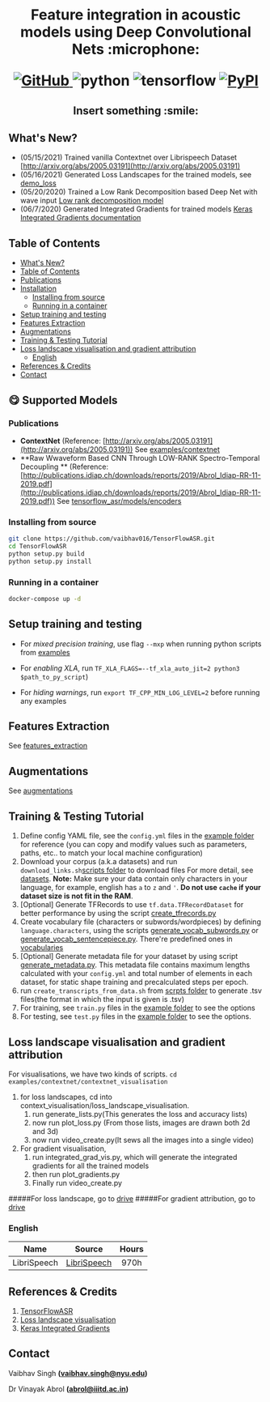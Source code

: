 <h1 align="center">
<p>Feature integration in acoustic models using Deep Convolutional Nets :microphone:</p>
<p align="center">
<a href="https://github.com/vaibhav016/TensorFlowASR/blob/main/LICENSE">
  <img alt="GitHub" src="https://img.shields.io/github/license/TensorSpeech/TensorFlowASR?logo=apache&logoColor=green">
</a>
<img alt="python" src="https://img.shields.io/badge/python-%3E%3D3.8-blue?logo=python">
<img alt="tensorflow" src="https://img.shields.io/badge/tensorflow-%3E%3D2.4.1-orange?logo=tensorflow">
<a href="https://pypi.org/project/TensorFlowASR/">
  <img alt="PyPI" src="https://img.shields.io/pypi/v/TensorFlowASR?color=%234285F4&label=release&logo=pypi&logoColor=%234285F4">
</a>
</p>
</h1>
<h2 align="center">
<p> Insert something  :smile:</p>
</h2>

## What's New?

- (05/15/2021) Trained vanilla Contextnet over Librispeech Dataset [http://arxiv.org/abs/2005.03191](http://arxiv.org/abs/2005.03191)
- (05/16/2021) Generated Loss Landscapes for the trained models, see [demo_loss](./examples/contextnet/contextnet_visualisation/)
- (05/20/2020) Trained a Low Rank Decomposition based Deep Net with wave input [Low rank decomposition model](http://publications.idiap.ch/downloads/reports/2019/Abrol_Idiap-RR-11-2019.pdf)
- (06/7/2020)  Generated Integrated Gradients for trained models [Keras Integrated Gradients documentation](https://www.tensorflow.org/tutorials/interpretability/integrated_gradients)


## Table of Contents

<!-- TOC -->

- [What's New?](#whats-new)
- [Table of Contents](#table-of-contents)
- [Publications](#publications)
- [Installation](#installation)
  - [Installing from source](#installing-from-source)
  - [Running in a container](#running-in-a-container)
- [Setup training and testing](#setup-training-and-testing)
- [Features Extraction](#features-extraction)
- [Augmentations](#augmentations)
- [Training & Testing Tutorial](#training--testing-tutorial)
- [Loss landscape visualisation and gradient attribution](#loss-landscape-visualisation-and-gradient-attribution)
  - [English](#english)
- [References & Credits](#references--credits)
- [Contact](#contact)

<!-- /TOC -->

## :yum: Supported Models

### Publications

- **ContextNet** (Reference: [http://arxiv.org/abs/2005.03191](http://arxiv.org/abs/2005.03191))
  See [examples/contextnet](./examples/contextnet)
- **Raw Wwaveform Based CNN Through LOW-RANK Spectro-Temporal Decoupling ** (Reference: [http://publications.idiap.ch/downloads/reports/2019/Abrol_Idiap-RR-11-2019.pdf](http://publications.idiap.ch/downloads/reports/2019/Abrol_Idiap-RR-11-2019.pdf))
  See [tensorflow_asr/models/encoders](./tensorflow_asr/models/encoders)
    

### Installing from source

```bash
git clone https://github.com/vaibhav016/TensorFlowASR.git
cd TensorFlowASR
python setup.py build
python setup.py install
```
### Running in a container

```bash
docker-compose up -d
```

## Setup training and testing

- For _mixed precision training_, use flag `--mxp` when running python scripts from [examples](./examples)

- For _enabling XLA_, run `TF_XLA_FLAGS=--tf_xla_auto_jit=2 python3 $path_to_py_script`)

- For _hiding warnings_, run `export TF_CPP_MIN_LOG_LEVEL=2` before running any examples

## Features Extraction

See [features_extraction](./tensorflow_asr/featurizers/README.md)

## Augmentations

See [augmentations](./tensorflow_asr/augmentations/README.md)

## Training & Testing Tutorial

1. Define config YAML file, see the `config.yml` files in the [example folder](./examples/contextnet) for reference (you can copy and modify values such as parameters, paths, etc.. to match your local machine configuration)
2. Download your corpus (a.k.a datasets) and run `download_links.sh`[scripts folder](./scripts) to download files  For more detail, see [datasets](./tensorflow_asr/datasets/README.md). **Note:** Make sure your data contain only characters in your language, for example, english has `a` to `z` and `'`. **Do not use `cache` if your dataset size is not fit in the RAM**.
3. [Optional] Generate TFRecords to use `tf.data.TFRecordDataset` for better performance by using the script [create_tfrecords.py](./scripts/create_tfrecords.py)
4. Create vocabulary file (characters or subwords/wordpieces) by defining `language.characters`, using the scripts [generate_vocab_subwords.py](./scripts/generate_vocab_subwords.py) or [generate_vocab_sentencepiece.py](./scripts/generate_vocab_sentencepiece.py). There're predefined ones in [vocabularies](./vocabularies)
5. [Optional] Generate metadata file for your dataset by using script [generate_metadata.py](./scripts/generate_metadata.py). This metadata file contains maximum lengths calculated with your `config.yml` and total number of elements in each dataset, for static shape training and precalculated steps per epoch.
6. run `create_transcripts_from_data.sh` from [scrpts folder](./scripts) to generate .tsv files(the format in which the input is given is .tsv)
6. For training, see `train.py` files in the [example folder](./examples) to see the options
7. For testing, see `test.py` files in the [example folder](./examples) to see the options. 


## Loss landscape visualisation and gradient attribution

For visualisations, we have two kinds of scripts.
`cd examples/contextnet/contextnet_visualisation`
1) for loss landscapes, cd into context_visualisation/loss_landscape_visualisation.
    1) run generate_lists.py(This generates the loss and accuracy lists)
    2) now run plot_loss.py (From those lists, images are drawn both 2d and 3d)
    3) now run video_create.py(It sews all the images into a single video)
2) For gradient visualisation, 
    1) run integrated_grad_vis.py, which will generate the integrated gradients for all the trained models
    2) then run plot_gradients.py
    3) Finally run video_create.py

#####For loss landscape, go to [drive](https://drive.google.com/file/d/1rYCHvoJGesCQZhpyuLAjNDNfQkbyE7nR/view?usp=sharing)
#####For gradient attribution, go to [drive](https://drive.google.com/file/d/1Smw05OEhrptbitom-lOUh7E9LjjAb-cu/view?usp=sharing)


### English

|   **Name**   |                             **Source**                             | **Hours** |
| :----------: | :----------------------------------------------------------------: | :-------: |
| LibriSpeech  |              [LibriSpeech](http://www.openslr.org/12)              |   970h    |

## References & Credits

1. [TensorFlowASR](https://github.com/TensorSpeech/TensorFlowASR)
2. [Loss landscape visualisation](https://github.com/JaeDukSeo/Daily-Neural-Network-Practice-3/blob/master/Loss%20LandScape/1.1.%20Relu%20no%20normalization%20.ipynb)
3. [Keras Integrated Gradients](https://www.tensorflow.org/tutorials/interpretability/integrated_gradients)

## Contact

Vaibhav Singh __(vaibhav.singh@nyu.edu)__

Dr Vinayak Abrol __(abrol@iiitd.ac.in)__
